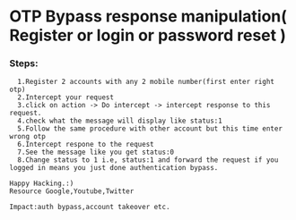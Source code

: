 # OTP Bypass response manipulation( Register or login or password reset )

### Steps:
 
  ```
    1.Register 2 accounts with any 2 mobile number(first enter right otp)
    2.Intercept your request
    3.click on action -> Do intercept -> intercept response to this request.
    4.check what the message will display like status:1
    5.Follow the same procedure with other account but this time enter wrong otp
    6.Intercept respone to the request
    7.See the message like you get status:0
    8.Change status to 1 i.e, status:1 and forward the request if you logged in means you just done authentication bypass.
  ```
    
    
    
    
    
    
    
    
    
    
    
    
    
    
    Happy Hacking.:)
    Resource Google,Youtube,Twitter
    
    Impact:auth bypass,account takeover etc.
    
